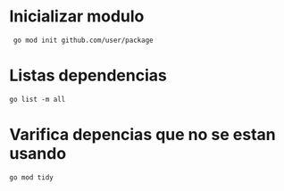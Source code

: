 # Inicializar modulo

```
 go mod init github.com/user/package
```

# Listas dependencias
```
go list -m all
```

# Varifica depencias que no se estan usando
```
go mod tidy 
```
